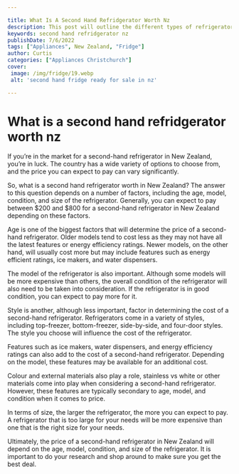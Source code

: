 ```yaml
---

title: What Is A Second Hand Refridgerator Worth Nz
description: This post will outline the different types of refrigerators available in New Zealand, as well as the price range you can expect to pay. If you're in the market for a used fridge, this post is a must-read.
keywords: second hand refridgerator nz
publishDate: 7/6/2022
tags: ["Appliances", New Zealand, "Fridge"]
author: Curtis
categories: ["Appliances Christchurch"]
cover: 
 image: /img/fridge/19.webp
 alt: 'second hand fridge ready for sale in nz'

---
```


# What is a second hand refridgerator worth nz

If you’re in the market for a second-hand refrigerator in New Zealand, you’re in luck. The country has a wide variety of options to choose from, and the price you can expect to pay can vary significantly.

So, what is a second hand refrigerator worth in New Zealand? The answer to this question depends on a number of factors, including the age, model, condition, and size of the refrigerator. Generally, you can expect to pay between $200 and $800 for a second-hand refrigerator in New Zealand depending on these factors.

Age is one of the biggest factors that will determine the price of a second-hand refrigerator. Older models tend to cost less as they may not have all the latest features or energy efficiency ratings. Newer models, on the other hand, will usually cost more but may include features such as energy efficient ratings, ice makers, and water dispensers.

The model of the refrigerator is also important. Although some models will be more expensive than others, the overall condition of the refrigerator will also need to be taken into consideration. If the refrigerator is in good condition, you can expect to pay more for it.

Style is another, although less important, factor in determining the cost of a second-hand refrigerator. Refrigerators come in a variety of styles, including top-freezer, bottom-freezer, side-by-side, and four-door styles. The style you choose will influence the cost of the refrigerator.

Features such as ice makers, water dispensers, and energy efficiency ratings can also add to the cost of a second-hand refrigerator. Depending on the model, these features may be available for an additional cost.

Colour and external materials also play a role, stainless vs white or other materials come into play when considering a second-hand refrigerator. However, these features are typically secondary to age, model, and condition when it comes to price. 

In terms of size, the larger the refrigerator, the more you can expect to pay. A refrigerator that is too large for your needs will be more expensive than one that is the right size for your needs.

Ultimately, the price of a second-hand refrigerator in New Zealand will depend on the age, model, condition, and size of the refrigerator. It is important to do your research and shop around to make sure you get the best deal.